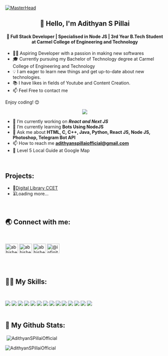 [![MasterHead](https://developers.giphy.com/branch/master/static/api-512d36c09662682717108a38bbb5c57d.gif)](https://rishavchanda.io)
  <h2 align="center">👋 Hello, I'm Adithyan S Pillai</h2>

<h4 align="center">
  🚀 Full Stack Developer | Specialised in Node JS | 3rd Year B.Tech Student at Carmel College of Engineering and Technology
</h4>

- 👨‍💻 Aspiring Developer with a passion in making new softwares
- 🎓 Currently pursuing my Bachelor of Technology degree at Carmel College of Engineering and Technology
- 💡 I am eager to learn new things and get up-to-date about new technologies.
- 📚 I have likes in fields of Youtube and Content Creation.
- 📫 Feel Free to contact me

Enjoy coding! 😊

<p align="center">
<img src="https://visitor-badge.laobi.icu/badge?page_id=AdithyanSPillai"/></p>

- 🔭 I’m currently working on ***React and Next JS***
- 🌱 I’m currently learning **Bots Using NodeJS**
- 💬 Ask me about **HTML, C, C++, Java, Python, React JS, Node JS, Photoshop, Telegram Bot API**
- 📫 How to reach me **adithyanspillaiofficial@gmail.com**
- 🧭 Level 5 Local Guide at Google Map

<br/>
<h2 align="left">Projects:</h2>

- 🏢[Digital Library CCET](https://digital-library-ccet.vercel.app)
- ⏳Loading more...
  
<br/>
<h2 align="left">🌏 Connect with me:</h2>
<br/>
<p align="left">
<a href="https://www.linkedin.com/in/adithyan-s-pillai?_l=en_US" target="blank"><img align="center" src="https://raw.githubusercontent.com/rahuldkjain/github-profile-readme-generator/master/src/images/icons/Social/linked-in-alt.svg" alt="abhishek-santhosh" height="30" width="40" /></a>
<a href="https://fb.com/adithyan.spillai.7" target="blank"><img align="center" src="https://raw.githubusercontent.com/rahuldkjain/github-profile-readme-generator/master/src/images/icons/Social/facebook.svg" alt="abhishek s" height="30" width="40" /></a>
<a href="https://www.instagram.com/adithyan_s_.pillai/" target="blank"><img align="center" src="https://raw.githubusercontent.com/rahuldkjain/github-profile-readme-generator/master/src/images/icons/Social/instagram.svg" alt="abhishek_.abhii._" height="30" width="40" /></a>
<a href="https://www.youtube.com/c/@g4media" target="blank"><img align="center" src="https://raw.githubusercontent.com/rahuldkjain/github-profile-readme-generator/master/src/images/icons/Social/youtube.svg" alt="@infinity8658" height="30" width="40" /></a>
</p>
<br/><br/>

<h2 align="left">👨‍💻 My Skills:</h2>
<br/>
<p align="left"> <img src="https://img.shields.io/badge/javascript%20-%23323330.svg?&style=for-the-badge&logo=javascript&logoColor=%23F7DF1E"/>
<img src="https://img.shields.io/badge/Typing%20(50WPM)-blue?style=for-the-badge&logo=Speedtest&color=404040"/>
<img src="https://img.shields.io/badge/Netlify-00C7B7?style=for-the-badge&logo=netlify&logoColor=white"/>
<img src="https://img.shields.io/badge/python%20-%2314354C.svg?&style=for-the-badge&logo=python&logoColor=white"/>
<img src="https://img.shields.io/badge/java-%23ED8B00.svg?&style=for-the-badge&logo=java&logoColor=white"/>
<img src="https://img.shields.io/badge/c%20-%2300599C.svg?&style=for-the-badge&logo=c&logoColor=white"/>
<img src="https://img.shields.io/badge/html5%20-%23E34F26.svg?&style=for-the-badge&logo=html5&logoColor=white"/>
<img src="https://img.shields.io/badge/css3%20-%231572B6.svg?&style=for-the-badge&logo=css3&logoColor=white"/>
<img src="https://img.shields.io/badge/git%20-%23F05033.svg?&style=for-the-badge&logo=git&logoColor=white"/>
<img src="https://img.shields.io/badge/github%20-%23121011.svg?&style=for-the-badge&logo=github&logoColor=white"/>
<img src="https://img.shields.io/badge/markdown-%23000000.svg?&style=for-the-badge&logo=markdown&logoColor=white"/>
<img src="https://img.shields.io/badge/Heroku-430098?style=for-the-badge&logo=heroku&logoColor=white"/>
<img src="https://img.shields.io/badge/figma-0AC97F?style=for-the-badge&logo=figma&logoColor=white"/>
<img src="https://img.shields.io/badge/REACT-blue?style=for-the-badge&logo=react"/> 
<br/><br/>
<h2 align="left">🚀 My Github Stats:</h2>

<p>&nbsp;<img align="center" src="https://github-readme-stats.vercel.app/api?username=AdithyanSPillaiOfficial&show_icons=true&locale=en" alt="AdithyanSPillaiOfficial" /></p>

<p><img align="center" src="https://github-readme-streak-stats.herokuapp.com/?user=AdithyanSPillaiOfficial&" alt="AdithyanSPillaiOfficial" /></p>
